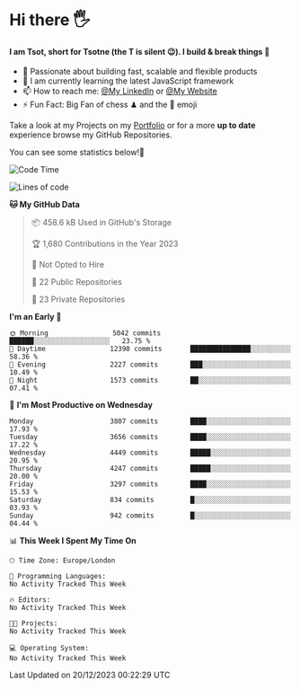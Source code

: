 # Hi there :raised_hand_with_fingers_splayed:
#### I am Tsot, short for Tsotne (the T is silent :wink:). I build & break things :space_invader:
- :telescope: Passionate about building fast, scalable and flexible products
- :seedling: I am currently learning the latest JavaScript framework 
- :mailbox: How to reach me: [@My LinkedIn](https://www.linkedin.com/in/tsotne-gvadzabia/) or [@My Website](https://tsotne.co.uk/contact)
- :zap: Fun Fact: Big Fan of chess ♟ and the 👾 emoji

Take a look at my Projects on my [Portfolio](https://tsotne.co.uk/) or for a more **up to date** experience browse my GitHub Repositories.

You can see some statistics below!:space_invader:
<!--START_SECTION:waka-->
![Code Time](http://img.shields.io/badge/Code%20Time-761%20hrs%202%20mins-blue)

![Lines of code](https://img.shields.io/badge/From%20Hello%20World%20I%27ve%20Written-8.4%20million%20lines%20of%20code-blue)

**🐱 My GitHub Data** 

> 📦 458.6 kB Used in GitHub's Storage 
 > 
> 🏆 1,680 Contributions in the Year 2023
 > 
> 🚫 Not Opted to Hire
 > 
> 📜 22 Public Repositories 
 > 
> 🔑 23 Private Repositories 
 > 
**I'm an Early 🐤** 

```text
🌞 Morning                5042 commits        ██████░░░░░░░░░░░░░░░░░░░   23.75 % 
🌆 Daytime                12390 commits       ███████████████░░░░░░░░░░   58.36 % 
🌃 Evening                2227 commits        ███░░░░░░░░░░░░░░░░░░░░░░   10.49 % 
🌙 Night                  1573 commits        ██░░░░░░░░░░░░░░░░░░░░░░░   07.41 % 
```
📅 **I'm Most Productive on Wednesday** 

```text
Monday                   3807 commits        ████░░░░░░░░░░░░░░░░░░░░░   17.93 % 
Tuesday                  3656 commits        ████░░░░░░░░░░░░░░░░░░░░░   17.22 % 
Wednesday                4449 commits        █████░░░░░░░░░░░░░░░░░░░░   20.95 % 
Thursday                 4247 commits        █████░░░░░░░░░░░░░░░░░░░░   20.00 % 
Friday                   3297 commits        ████░░░░░░░░░░░░░░░░░░░░░   15.53 % 
Saturday                 834 commits         █░░░░░░░░░░░░░░░░░░░░░░░░   03.93 % 
Sunday                   942 commits         █░░░░░░░░░░░░░░░░░░░░░░░░   04.44 % 
```


📊 **This Week I Spent My Time On** 

```text
🕑︎ Time Zone: Europe/London

💬 Programming Languages: 
No Activity Tracked This Week

🔥 Editors: 
No Activity Tracked This Week

🐱‍💻 Projects: 
No Activity Tracked This Week

💻 Operating System: 
No Activity Tracked This Week
```


 Last Updated on 20/12/2023 00:22:29 UTC
<!--END_SECTION:waka-->
